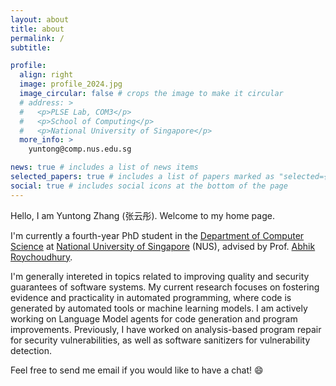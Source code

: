 ```yaml
---
layout: about
title: about
permalink: /
subtitle:

profile:
  align: right
  image: profile_2024.jpg
  image_circular: false # crops the image to make it circular
  # address: >
  #   <p>PLSE Lab, COM3</p>
  #   <p>School of Computing</p>
  #   <p>National University of Singapore</p>
  more_info: >
    yuntong@comp.nus.edu.sg

news: true # includes a list of news items
selected_papers: true # includes a list of papers marked as "selected={true}"
social: true # includes social icons at the bottom of the page
---
```


Hello, I am Yuntong Zhang (张云彤). Welcome to my home page.

I'm currently a fourth-year PhD student in the [Department of Computer Science](https://www.comp.nus.edu.sg/cs/) at [National University of Singapore](https://www.nus.edu.sg/) (NUS), advised by Prof. [Abhik Roychoudhury](https://abhikrc.com/).

I'm generally intereted in topics related to improving quality and security guarantees of software systems. My current research focuses on fostering evidence and practicality in automated programming, where code is generated by automated tools or machine learning models. I am actively working on Language Model agents for code generation and program improvements. Previously, I have worked on analysis-based program repair for security vulnerabilities, as well as software sanitizers for vulnerability detection.

Feel free to send me email if you would like to have a chat! :smile:

<!-- Yuntong Zhang is currently a third-year PhD student at National University of Singapore, advised by Prof. Abhik Roychoudhury. Yuntong is generally interested in topics related to improving quality and security guarantees of software systems. His current research focuses on fostering evidence and practicality in automated programming, where code is generated by automated tools or machine learning models. He is actively working on Language Model agents for code generation and program improvements. Previously, he has worked on analysis-based program repair for security vulnerabilities, as well as software sanitizers for vulnerability detection. -->

<!--
Write your biography here. Tell the world about yourself. Link to your favorite [subreddit](http://reddit.com). You can put a picture in, too. The code is already in, just name your picture `prof_pic.jpg` and put it in the `img/` folder.

Put your address / P.O. box / other info right below your picture. You can also disable any of these elements by editing `profile` property of the YAML header of your `_pages/about.md`. Edit `_bibliography/papers.bib` and Jekyll will render your [publications page](/al-folio/publications/) automatically.

Link to your social media connections, too. This theme is set up to use [Font Awesome icons](https://fontawesome.com/) and [Academicons](https://jpswalsh.github.io/academicons/), like the ones below. Add your Facebook, Twitter, LinkedIn, Google Scholar, or just disable all of them. -->

